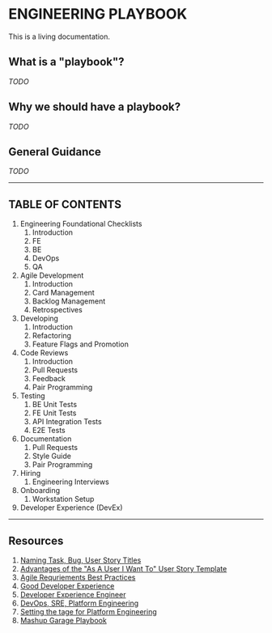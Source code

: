 # ENGINEERING PLAYBOOK

This is a living documentation.
## What is a "playbook"?

_TODO_

## Why we should have a playbook?

_TODO_

## General Guidance
_TODO_

-------

## TABLE OF CONTENTS

1. Engineering Foundational Checklists
   1. Introduction
   2. FE
   3. BE
   4. DevOps
   5. QA
2. Agile Development
   1. Introduction
   2. Card Management
   3. Backlog Management
   4. Retrospectives
3. Developing
   1. Introduction
   2. Refactoring
   3. Feature Flags and Promotion
4. Code Reviews
   1. Introduction
   2. Pull Requests
   3. Feedback
   4. Pair Programming
5. Testing
   1. BE Unit Tests
   2. FE Unit Tests
   3. API Integration Tests
   4. E2E Tests
6. Documentation
   1. Pull Requests
   2. Style Guide
   3. Pair Programming
7. Hiring
   1. Engineering Interviews
8. Onboarding
   1. Workstation Setup
9.  Developer Experience (DevEx)

-------

## Resources
1. [Naming Task, Bug, User Story Titles](https://stratejos.ai/blog/naming-task-bug-user-story-titles/)
2. [Advantages of the "As A User I Want To" User Story Template](https://www.mountaingoatsoftware.com/blog/advantages-of-the-as-a-user-i-want-user-story-template)
3. [Agile Requriements Best Practices](http://agilemodeling.com/essays/agileRequirementsBestPractices.htm)
4. [Good Developer Experience](https://developerexperience.io/practices/good-developer-experience)
5. [Developer Experience Engineer](https://www.helpnetsecurity.com/2021/07/16/developer-experience-engineer/)
6. [DevOps, SRE, Platform Engineering](https://iximiuz.com/en/posts/devops-sre-and-platform-engineering/)
7. [Setting the tage for Platform Engineering](https://softwareengineeringdaily.com/2020/02/13/setting-the-stage-for-platform-engineering/)
8. [Mashup Garage Playbook](https://www.mashupgarage.com/playbook/)



